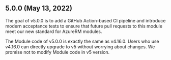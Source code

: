 ## 5.0.0 (May 13, 2022)

The goal of v5.0.0 is to add a GitHub Action-based CI pipeline and introduce modern acceptance tests to ensure that future pull requests to this module meet our new standard for AzureRM modules. 

The Module code of v5.0.0 is exactly the same as v4.16.0. Users who use v4.16.0 can directly upgrade to v5 without worrying about changes. We promise not to modify Module code in v5 version.
